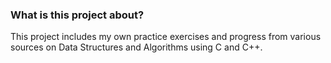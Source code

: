 ### What is this project about?

This project includes my own practice exercises and progress from various sources on Data Structures and Algorithms using C and C++.